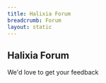 ```yaml
---
title: Halixia Forum
breadcrumb: Forum
layout: static
---
```

## Halixia Forum
We'd love to get your feedback


